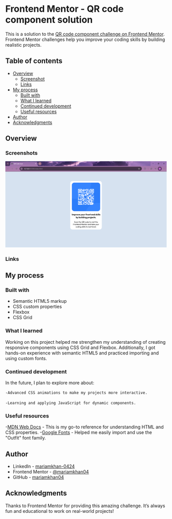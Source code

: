 # Frontend Mentor - QR code component solution

This is a solution to the [QR code component challenge on Frontend Mentor](https://www.frontendmentor.io/challenges/qr-code-component-iux_sIO_H). Frontend Mentor challenges help you improve your coding skills by building realistic projects. 

## Table of contents

- [Overview](#overview)
  - [Screenshot](#screenshot)
  - [Links](#links)
- [My process](#my-process)
  - [Built with](#built-with)
  - [What I learned](#what-i-learned)
  - [Continued development](#continued-development)
  - [Useful resources](#useful-resources)
- [Author](#author)
- [Acknowledgments](#acknowledgments)

## Overview

### Screenshots

![site-view](image.png)

### Links



## My process

### Built with

- Semantic HTML5 markup
- CSS custom properties
- Flexbox
- CSS Grid

### What I learned

Working on this project helped me strengthen my understanding of creating responsive components using CSS Grid and Flexbox. Additionally, I got hands-on experience with semantic HTML5 and practiced importing and using custom fonts.

### Continued development

In the future, I plan to explore more about:

    -Advanced CSS animations to make my projects more interactive.

    -Learning and applying JavaScript for dynamic components.

### Useful resources

-[MDN Web Docs](https://developer.mozilla.org/en-US/) - This is my go-to reference for understanding HTML and CSS properties.
-[Google Fonts](https://fonts.google.com/) -  Helped me easily import and use the "Outfit" font family.

## Author

- LinkedIn - [mariamkhan-0424](https://www.linkedin.com/in/mariam-khan0424)
- Frontend Mentor - [@mariamkhan04](https://www.frontendmentor.io/profile/mariamkhan04)
- GitHub - [mariamkhan04](https://github.com/mariamkhan04)

## Acknowledgments

Thanks to Frontend Mentor for providing this amazing challenge. It’s always fun and educational to work on real-world projects!